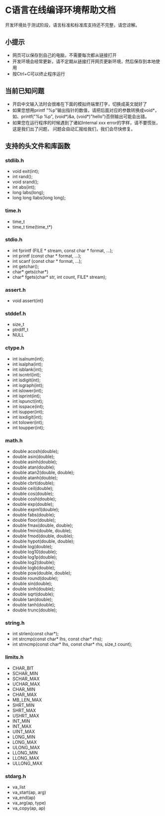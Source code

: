 # C语言在线编译环境帮助文档
开发环境处于测试阶段，语言标准和标准库支持还不完整，请您谅解。  

## 小提示

*   网页可以保存到自己的电脑，不需要每次都从链接打开
*   开发环境会经常更新，请不定期从链接打开网页更新环境，然后保存到本地使用
*   按Ctrl+C可以终止程序运行

## 当前已知问题

*   开启中文输入法时会很难在下面的模拟终端里打字，切换成英文就好了
*   如果您想用printf "%p"输出指针的数值，请把后面对应的参数转换成void\*，如、printf("%p %p", (void\*)&a, (void\*)"hello")否侧输出可能会出错。
*   如果您在运行程序的时候遇到了诸如Internal xxx error的字样，请不要慌张，这是我们出了问题， 问题会自动汇报给我们，我们会尽快修复。

## 支持的头文件和库函数

### stdlib.h

*   void exit(int);
*   int rand();
*   void srand();
*   int abs(int);
*   long labs(long);
*   long long llabs(long long);

### time.h

*   time\_t
*   time\_t time(time\_t\*)

### stdio.h

*   int fprintf (FILE \* stream, const char \* format, ...);
*   int printf (const char \* format, ...);
*   int scanf (const char \* format, ...);
*   int getchar();
*   char\* gets(char\*)
*   char\* fgets(char\* str, int count, FILE\* stream);

### assert.h

*   void assert(int)

### stddef.h

*   size\_t
*   ptrdiff\_t
*   NULL

### ctype.h

*   int isalnum(int);
*   int isalpha(int);
*   int isblank(int);
*   int iscntrl(int);
*   int isdigit(int);
*   int isgraph(int);
*   int islower(int);
*   int isprint(int);
*   int ispunct(int);
*   int isspace(int);
*   int isupper(int);
*   int isxdigit(int);
*   int tolower(int);
*   int toupper(int);

### math.h

*   double acosh(double);
*   double asin(double);
*   double asinh(double);
*   double atan(double);
*   double atan2(double, double);
*   double atanh(double);
*   double cbrt(double);
*   double ceil(double);
*   double cos(double);
*   double cosh(double);
*   double exp(double);
*   double expm1(double);
*   double fabs(double);
*   double floor(double);
*   double fmax(double, double);
*   double fmin(double, double);
*   double fmod(double, double);
*   double hypot(double, double);
*   double log(double);
*   double log10(double);
*   double log1p(double);
*   double log2(double);
*   double logb(double);
*   double pow(double, double);
*   double round(double);
*   double sin(double);
*   double sinh(double);
*   double sqrt(double);
*   double tan(double);
*   double tanh(double);
*   double trunc(double);

### string.h

*   int strlen(const char\*);
*   int strcmp(const char\* lhs, const char\* rhs);
*   int strncmp(const char\* lhs, const char\* rhs, size\_t count);

### limits.h

*   CHAR\_BIT
*   SCHAR\_MIN
*   SCHAR\_MAX
*   UCHAR\_MAX
*   CHAR\_MIN
*   CHAR\_MAX
*   MB\_LEN\_MAX
*   SHRT\_MIN
*   SHRT\_MAX
*   USHRT\_MAX
*   INT\_MIN
*   INT\_MAX
*   UINT\_MAX
*   LONG\_MIN
*   LONG\_MAX
*   ULONG\_MAX
*   LLONG\_MIN
*   LLONG\_MAX
*   ULLONG\_MAX

### stdarg.h

*   va\_list
*   va\_start(ap, arg)
*   va\_end(ap)
*   va\_arg(ap, type)
*   va\_copy(ap, ap)
